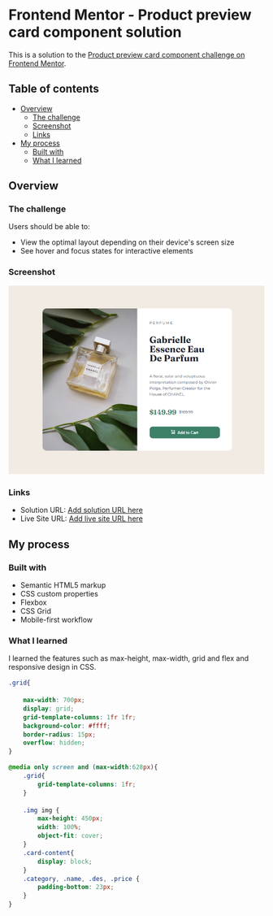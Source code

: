 # Frontend Mentor - Product preview card component solution

This is a solution to the [Product preview card component challenge on Frontend Mentor](https://www.frontendmentor.io/challenges/product-preview-card-component-GO7UmttRfa). 

## Table of contents

- [Overview](#overview)
  - [The challenge](#the-challenge)
  - [Screenshot](#screenshot)
  - [Links](#links)
- [My process](#my-process)
  - [Built with](#built-with)
  - [What I learned](#what-i-learned)

## Overview

### The challenge

Users should be able to:

- View the optimal layout depending on their device's screen size
- See hover and focus states for interactive elements

### Screenshot

![](images/screenshot.PNG)

### Links

- Solution URL: [Add solution URL here](https://your-solution-url.com)
- Live Site URL: [Add live site URL here](https://your-live-site-url.com)

## My process

### Built with

- Semantic HTML5 markup
- CSS custom properties
- Flexbox
- CSS Grid
- Mobile-first workflow

### What I learned

I learned the features such as max-height, max-width, grid and flex and responsive design in CSS.

```css
.grid{

    max-width: 700px;
    display: grid;
    grid-template-columns: 1fr 1fr;
    background-color: #ffff;
    border-radius: 15px;
    overflow: hidden;
}
```


```css
@media only screen and (max-width:628px){
    .grid{
        grid-template-columns: 1fr;
    }

    .img img {
        max-height: 450px;
        width: 100%;
        object-fit: cover;
    }
    .card-content{
        display: block;
    }
    .category, .name, .des, .price {
        padding-bottom: 23px;
    }
}


```


